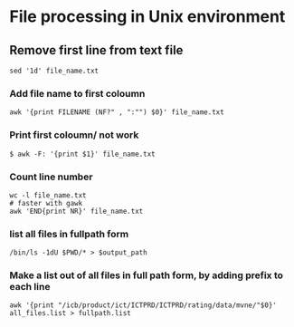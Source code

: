 # File processing in Unix environment

## Remove first line from text file
```
sed '1d' file_name.txt
```

### Add file name to first coloumn
```
awk '{print FILENAME (NF?" , ":"") $0}' file_name.txt
```

### Print first coloumn/ not work
```
$ awk -F: '{print $1}' file_name.txt
```

### Count line number
```
wc -l file_name.txt
# faster with gawk
awk 'END{print NR}' file_name.txt
```

### list all files in fullpath form

```
/bin/ls -1dU $PWD/* > $output_path
```

### Make a list out of all files in full path form, by adding prefix to each line
```
awk '{print "/icb/product/ict/ICTPRD/ICTPRD/rating/data/mvne/"$0}' all_files.list > fullpath.list
```



